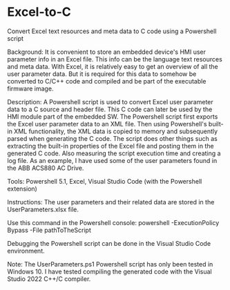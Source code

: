 # Excel-to-C
Convert Excel text resources and meta data to C code using a Powershell script

Background: It is convenient to store an embedded device's HMI user parameter info
in an Excel file. This info can be the language text resources and meta data.
With Excel, it is relatively easy to get an overview of all the user parameter data.
But it is required for this data to somehow be converted to C/C++ code and compiled
and be part of the executable firmware image.

Description: A Powershell script is used to convert Excel user parameter data to a C
source and header file. This C code can later be used by the HMI module part of the
embedded SW. The Powershell script first exports the Excel user parameter data to an
XML file. Then using Powershell's built-in XML functionality, the XML data is copied to
memory and subsequently parsed when generating the C code. The script does other things
such as extracting the built-in properties of the Excel file and posting them in the
generated C code. Also measuring the script execution time and creating a log file.
As an example, I have used some of the user parameters found in the ABB ACS880 AC Drive.

Tools: Powershell 5.1, Excel, Visual Studio Code (with the Powershell extension)

Instructions: The user parameters and their related data are stored in the
UserParameters.xlsx file. 

Use this command in the Powershell console:
powershell -ExecutionPolicy Bypass -File pathToTheScript

Debugging the Powershell script can be done in the Visual Studio Code environment.

Note: The UserParameters.ps1 Powershell script has only been tested in Windows 10.
I have tested compiling the generated code with the Visual Studio 2022 C++/C compiler.
